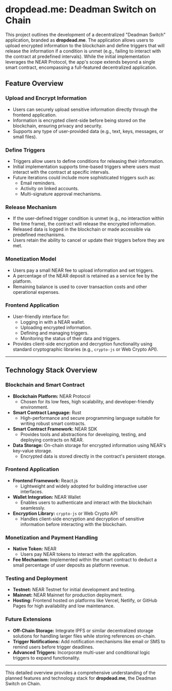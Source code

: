 # dropdead.me: Deadman Switch on Chain

This project outlines the development of a decentralized "Deadman Switch" application, branded as **dropdead.me**. The application allows users to upload encrypted information to the blockchain and define triggers that will release the information if a condition is unmet (e.g., failing to interact with the contract at predefined intervals). While the initial implementation leverages the NEAR Protocol, the app's scope extends beyond a single smart contract, encompassing a full-featured decentralized application.

## Feature Overview

### Upload and Encrypt Information
- Users can securely upload sensitive information directly through the frontend application.
- Information is encrypted client-side before being stored on the blockchain, ensuring privacy and security.
- Supports any type of user-provided data (e.g., text, keys, messages, or small files).

### Define Triggers
- Triggers allow users to define conditions for releasing their information.
- Initial implementation supports time-based triggers where users must interact with the contract at specific intervals.
- Future iterations could include more sophisticated triggers such as:
  - Email reminders.
  - Activity on linked accounts.
  - Multi-signature approval mechanisms.

### Release Mechanism
- If the user-defined trigger condition is unmet (e.g., no interaction within the time frame), the contract will release the encrypted information.
- Released data is logged in the blockchain or made accessible via predefined mechanisms.
- Users retain the ability to cancel or update their triggers before they are met.

### Monetization Model
- Users pay a small NEAR fee to upload information and set triggers.
- A percentage of the NEAR deposit is retained as a service fee by the platform.
- Remaining balance is used to cover transaction costs and other operational expenses.

### Frontend Application
- User-friendly interface for:
  - Logging in with a NEAR wallet.
  - Uploading encrypted information.
  - Defining and managing triggers.
  - Monitoring the status of their data and triggers.
- Provides client-side encryption and decryption functionality using standard cryptographic libraries (e.g., `crypto-js` or Web Crypto API).

---

## Technology Stack Overview

### Blockchain and Smart Contract
- **Blockchain Platform:** NEAR Protocol
  - Chosen for its low fees, high scalability, and developer-friendly environment.
- **Smart Contract Language:** Rust
  - High-performance and secure programming language suitable for writing robust smart contracts.
- **Smart Contract Framework:** NEAR SDK
  - Provides tools and abstractions for developing, testing, and deploying contracts on NEAR.
- **Data Storage:** On-chain storage for encrypted information using NEAR's key-value storage.
  - Encrypted data is stored directly in the contract's persistent storage.

### Frontend Application
- **Frontend Framework:** React.js
  - Lightweight and widely adopted for building interactive user interfaces.
- **Wallet Integration:** NEAR Wallet
  - Enables users to authenticate and interact with the blockchain seamlessly.
- **Encryption Library:** `crypto-js` or Web Crypto API
  - Handles client-side encryption and decryption of sensitive information before interacting with the blockchain.

### Monetization and Payment Handling
- **Native Token:** NEAR
  - Users pay NEAR tokens to interact with the application.
- **Fee Mechanism:** Implemented within the smart contract to deduct a small percentage of user deposits as platform revenue.

### Testing and Deployment
- **Testnet:** NEAR Testnet for initial development and testing.
- **Mainnet:** NEAR Mainnet for production deployment.
- **Hosting:** Frontend hosted on platforms like Vercel, Netlify, or GitHub Pages for high availability and low maintenance.

### Future Extensions
- **Off-Chain Storage:** Integrate IPFS or similar decentralized storage solutions for handling larger files while storing references on-chain.
- **Trigger Notifications:** Add notification mechanisms like email or SMS to remind users before trigger deadlines.
- **Advanced Triggers:** Incorporate multi-user and conditional logic triggers to expand functionality.

---

This detailed overview provides a comprehensive understanding of the planned features and technology stack for **dropdead.me**, the Deadman Switch on Chain.
